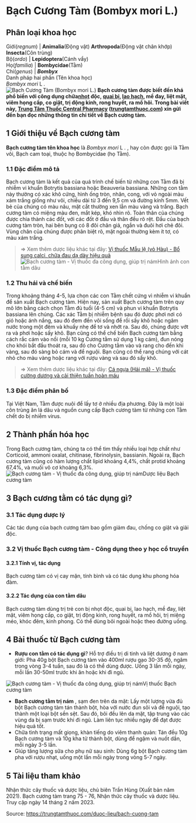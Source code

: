 # Bạch Cương Tàm (Bombyx mori L.)

Phân loại khoa học  
---  
Giới(_regnum_) |  **Animalia**(Động vật) **Arthropoda**(Động vật chân khớp) **Insecta**(Côn trùng)  
Bộ(_ordo_) | **Lepidoptera**(Cánh vẩy)  
Họ(_familia_) | **Bombycidae**(Tằm)  
Chi(_genus_) | _**Bombyx**_  
Danh pháp hai phần (Tên khoa học)  
_Bombyx mori_ L _._  
![Bạch Cương Tàm \(Bombyx mori L.\)](https://trungtamthuoc.com/images/others/bach-cuong-tam-4-8807.jpg)
**Bạch cương tàm được biết đến khá phổ biến với công dụng chữa[nhọt](https://trungtamthuoc.com/bai-viet/nhot "nhọt") độc, [quai bị](https://trungtamthuoc.com/bai-viet/benh-quai-bi "quai bị"), [lao hạch](https://trungtamthuoc.com/bai-viet/lao-hach-bach-huyet-ngoai-vi "lao hạch"), mề đay, liệt mặt, viêm họng cấp, co giật, trị động kinh, rong huyết, ra mồ hôi. Trong bài viết này, [Trung Tâm Thuốc Central Pharmacy](https://trungtamthuoc.com/ "Trung Tâm Thuốc Central Pharmacy") ([trungtamthuoc.com](https://trungtamthuoc.com/ "trungtamthuoc.com")) xin gửi đến bạn đọc những thông tin chi tiết về Bạch cương tàm.**
##  1 Giới thiệu về Bạch cương tàm
**Bạch cương tàm tên khoa học** là _Bombyx mori_ L _._ , hay còn được gọi là Tằm vôi, Bạch cam toại, thuộc họ Bombycidae (họ Tằm).
### 1.1 Đặc điểm mô tả
Bạch cương tàm là kết quả của quá trình chế biến từ những con Tằm đã bị nhiễm vi khuẩn Botrytis bassiana hoặc Beauveria bassiana. Những con tằm này thường có xác khô cứng, hình ống tròn, nhăn, cong, với vỏ ngoài màu xám trắng giống như vôi, chiều dài từ 3 đến 9,5 cm và đường kính 5mm. Vết bẻ của chúng có màu nâu, mặt cắt thường xen lẫn màu vàng và trắng. Bạch cương tàm có miệng màu đen, mắt kép, khó nhìn rõ. Toàn thân của chúng được chia thành các đốt, với các đốt ở đầu và thân đều rõ rệt. Đầu của bạch cương tàm tròn, hai bên bụng có 8 đôi chân giả, ngắn và đuôi hơi chẻ đôi. Vùng chân của chúng được phân biệt rõ, mặt ngoài thường kèm ít tơ, có màu xám trắng.
> ⇒ Xem thêm dược liệu khác tại đây: [Vị thuốc Mẫu lệ (vỏ Hàu) - Bổ sung calci, chữa đau dạ dày hiệu quả](https://trungtamthuoc.com/duoc-lieu/mau-le)
![Bạch cương tàm - Vị thuốc đa công dụng, giúp trị nám](https://trungtamthuoc.com/images/item/bach-cuong-tam-1.jpg)Hình ảnh con tằm dâu
### 1.2 Thu hái và chế biến
Trong khoảng tháng 4-5, lựa chọn các con Tằm chết cứng vì nhiễm vi khuẩn để sản xuất Bạch cương tàm. Hiện nay, sản xuất Bạch cương tàm trên quy mô lớn bằng cách chọn Tằm đủ tuổi (4-5 cm) và phun vi khuẩn Botrytis bassiana lên chúng. Các xác Tằm bị nhiễm bệnh sau đó được phơi nơi có gió hoặc ánh nắng, sau đó đem đến vôi sống để rồi sấy khô hoặc ngâm nước trong một đêm và khuấy nhẹ để tơ và nhớt ra. Sau đó, chúng được vớt ra và phơi hoặc sấy khô. Bạn cũng có thể chế biến Bạch cương tàm bằng cách rắc cám vào nồi (mỗi 10 kg Cương tằm sử dụng 1 kg cám), đun nóng cho khói bắt đầu thoát ra, sau đó cho Cương tằm vào và rang cho đến khi vàng, sau đó sàng bỏ cám và để nguội. Bạn cũng có thể rang chúng với cát nhỏ cho màu vàng hoặc rang với rượu vàng và sau đó sấy khô.
> ⇒ Xem thêm dược liệu khác tại đây: [Cá ngựa (Hải mã) - Vị thuốc cường dương và cải thiện tuần hoàn máu](https://trungtamthuoc.com/duoc-lieu/hai-ma-73)
### 1.3 Đặc điểm phân bố
Tại Việt Nam, Tằm được nuôi để lấy tơ ở nhiều địa phương. Đây là một loài côn trùng ăn lá dâu và nguồn cung cấp Bạch cương tàm từ những con Tằm chết do bị nhiễm virus.
##  2 Thành phần hóa học
Trong Bạch cương tàm, chúng ta có thể tìm thấy nhiều loại hợp chất như Corticoid, ammoni oxalat, chitinase, fibrinolysin, bassianin. Ngoài ra, Bạch cương tàm cũng có hàm lượng chất lipid khoảng 4,4%, chất protid khoảng 67,4%, và muối vô cơ khoảng 6,3%.
![Bạch cương tàm - Vị thuốc đa công dụng, giúp trị nám](https://trungtamthuoc.com/images/item/bach-cuong-tam-2.jpg)Dược liệu Bạch cương tàm
##  3 Bạch cương tằm có tác dụng gì?
### 3.1 Tác dụng dược lý 
Các tác dụng của bạch cương tàm bao gồm giảm đau, chống co giật và giải độc.
### 3.2 Vị thuốc Bạch cương tàm - Công dụng theo y học cổ truyền
#### 3.2.1 Tính vị, tác dụng
Bạch cương tàm có vị cay mặn, tính bình và có tác dụng khu phong hóa đàm.
#### 3.2.2 Tác dụng của con tằm dâu
Bạch cương tàm dùng trị trẻ con bị nhọt độc, quai bị, lao hạch, mề đay, liệt mặt, viêm họng cấp, co giật, trị động kinh, rong huyết, ra mồ hôi, trị miệng méo, khóc đêm, kinh phong.
Có thể dùng bôi ngoài hoặc theo đường uống.
##  4 Bài thuốc từ Bạch cương tàm
  * **Rượu con tằm có tác dụng gì**? Hỗ trợ điều trị di tinh và liệt dương ở nam giới: Pha 40g bột Bạch cương tàm vào 400ml rượu gạo 30-35 độ, ngâm trong vòng 3-4 tuần, sau đó là có thể dùng được. Uống 3 lần mỗi ngày, mỗi lần 30-50ml trước khi ăn hoặc khi đi ngủ.


![Bạch cương tàm - Vị thuốc đa công dụng, giúp trị nám](https://trungtamthuoc.com/images/item/bach-cuong-tam-3.jpg)Vị thuốc Bạch cương tàm
  * **Bạch cương tằm trị nám** , sạm đen trên da mặt: Lấy một lượng vừa đủ bột Bạch cương tàm tán thành bột, hòa với nước đun sôi và để nguội, tạo thành một loại bột sền sệt. Sau đó, bôi đều lên da mặt, tập trung vào các vùng da bị sạm trước khi đi ngủ. Làm liên tục nhiều ngày để đạt được hiệu quả tốt.
  * Chữa tình trạng mất giọng, khàn tiếng do viêm thanh quản: Tán đều 10g Bạch cương tàm và 10g kha tử thành bột, dùng để ngậm và nuốt dần, mỗi ngày 3-5 lần.
  * Giúp tăng lượng sữa cho phụ nữ sau sinh: Dùng 6g bột Bạch cương tàm pha với rượu nhạt, uống một lần mỗi ngày trong vòng 5-7 ngày.


##  5 Tài liệu tham khảo
Nhận thức cây thuốc và dược liệu, chủ biên Trần Hùng (Xuất bản năm 2021). Bạch cương tàm trang 75 - 76, Nhận thức cây thuốc và dược liệu. Truy cập ngày 14 tháng 2 năm 2023.


Source: https://trungtamthuoc.com/duoc-lieu/bach-cuong-tam